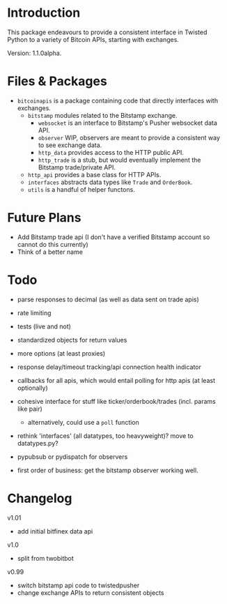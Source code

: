 Introduction
=====
This package endeavours to provide a consistent interface in Twisted Python to a variety of Bitcoin APIs, starting
with exchanges.

Version: 1.1.0alpha.

Files & Packages
=====
* `bitcoinapis` is a package containing code that directly interfaces with exchanges.
    * `bitstamp` modules related to the Bitstamp exchange.
        * `websocket` is an interface to Bitstamp's Pusher websocket data API.
        * `observer` WIP, observers are meant to provide a consistent way to see exchange data.
        * `http_data` provides access to the HTTP public API.
        * `http_trade` is a stub, but would eventually implement the Bitstamp trade/private API.
    * `http_api` provides a base class for HTTP APIs.
    * `interfaces` abstracts data types like `Trade` and `OrderBook`.
    * `utils` is a handful of helper functons.

Future Plans
=====
* Add Bitstamp trade api (I don't have a verified Bitstamp account so cannot do this currently)
* Think of a better name

Todo
=====
* parse responses to decimal (as well as data sent on trade apis)
* rate limiting
* tests (live and not)
* standardized objects for return values
* more options (at least proxies)
* response delay/timeout tracking/api connection health indicator
* callbacks for all apis, which would entail polling for http apis (at least optionally)
* cohesive interface for stuff like ticker/orderbook/trades (incl. params like pair)
    * alternatively, could use a `poll` function

* rethink 'interfaces' (all datatypes, too heavyweight)? move to datatypes.py?
* pypubsub or pydispatch for observers

* first order of business: get the bitstamp observer working well.

Changelog
======
v1.01
* add initial bitfinex data api

v1.0
* split from twobitbot

v0.99
* switch bitstamp api code to twistedpusher
* change exchange APIs to return consistent objects